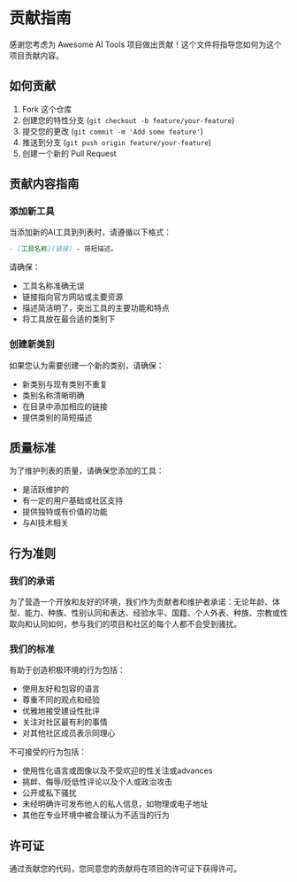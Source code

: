 # 贡献指南

感谢您考虑为 Awesome AI Tools 项目做出贡献！这个文件将指导您如何为这个项目贡献内容。

## 如何贡献

1. Fork 这个仓库
2. 创建您的特性分支 (`git checkout -b feature/your-feature`)
3. 提交您的更改 (`git commit -m 'Add some feature'`)
4. 推送到分支 (`git push origin feature/your-feature`)
5. 创建一个新的 Pull Request

## 贡献内容指南

### 添加新工具

当添加新的AI工具到列表时，请遵循以下格式：

```markdown
- [工具名称](链接) - 简短描述。
```

请确保：

- 工具名称准确无误
- 链接指向官方网站或主要资源
- 描述简洁明了，突出工具的主要功能和特点
- 将工具放在最合适的类别下

### 创建新类别

如果您认为需要创建一个新的类别，请确保：

- 新类别与现有类别不重复
- 类别名称清晰明确
- 在目录中添加相应的链接
- 提供类别的简短描述

## 质量标准

为了维护列表的质量，请确保您添加的工具：

- 是活跃维护的
- 有一定的用户基础或社区支持
- 提供独特或有价值的功能
- 与AI技术相关

## 行为准则

### 我们的承诺

为了营造一个开放和友好的环境，我们作为贡献者和维护者承诺：无论年龄、体型、能力、种族、性别认同和表达、经验水平、国籍、个人外表、种族、宗教或性取向和认同如何，参与我们的项目和社区的每个人都不会受到骚扰。

### 我们的标准

有助于创造积极环境的行为包括：

- 使用友好和包容的语言
- 尊重不同的观点和经验
- 优雅地接受建设性批评
- 关注对社区最有利的事情
- 对其他社区成员表示同理心

不可接受的行为包括：

- 使用性化语言或图像以及不受欢迎的性关注或advances
- 挑衅、侮辱/贬低性评论以及个人或政治攻击
- 公开或私下骚扰
- 未经明确许可发布他人的私人信息，如物理或电子地址
- 其他在专业环境中被合理认为不适当的行为

## 许可证

通过贡献您的代码，您同意您的贡献将在项目的许可证下获得许可。